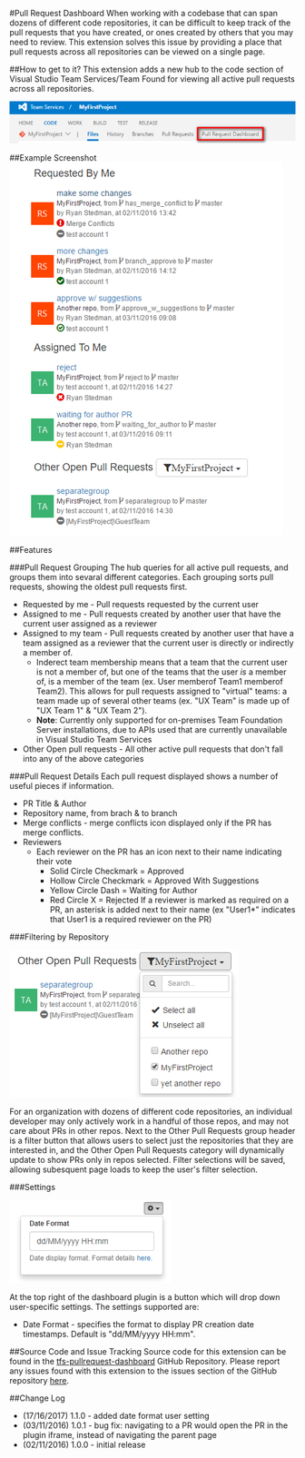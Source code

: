 #Pull Request Dashboard
When working with a codebase that can span dozens of different code repositories, it can be difficult to keep track of the pull requests that you have created, or ones created by others that you may need to review.  This extension solves this issue by providing a place that pull requests across all repositories can be viewed on a single page.

##How to get to it?
This extension adds a new hub to the code section of Visual Studio Team Services/Team Found for viewing all active pull requests across all repositories.

![New Hub](assets/screenshots/hub_tab.png)

##Example Screenshot
![Example Screenshot](assets/screenshots/hub_view.png)

##Features

###Pull Request Grouping
The hub queries for all active pull requests, and groups them into sevaral different categories.  Each grouping sorts pull requests, showing the oldest pull requests first.
* Requested by me - Pull requests requested by the current user
* Assigned to me - Pull requests created by another user that have the current user assigned as a reviewer
* Assigned to my team - Pull requests created by another user that have a team assigned as a reviewer that the current user is directly or indirectly a member of.
    * Inderect team membership means that a team that the current user is not a member of, but one of the teams that the user *is* a member of, is a member of the team (ex. User memberof Team1 memberof Team2).  This allows for pull requests assigned to "virtual" teams: a team made up of several other teams (ex. "UX Team" is made up of "UX Team 1" & "UX Team 2").
    * **Note**: Currently only supported for on-premises Team Foundation Server installations, due to APIs used that are currently unavailable in Visual Studio Team Services
* Other Open pull requests - All other active pull requests that don't fall into any of the above categories

###Pull Request Details
Each pull request displayed shows a number of useful pieces if information.
* PR Title & Author
* Repository name, from brach & to branch
* Merge conflicts - merge conflicts icon displayed only if the PR has merge conflicts.
* Reviewers
    * Each reviewer on the PR has an icon next to their name indicating their vote
        * Solid Circle Checkmark = Approved
        * Hollow Circle Checkmark = Approved With Suggestions
        * Yellow Circle Dash = Waiting for Author
        * Red Circle X = Rejected
    If a reviewer is marked as required on a PR, an asterisk is added next to their name (ex "User1*" indicates that User1 is a required reviewer on the PR)

###Filtering by Repository

![Filtering Repositories](assets/screenshots/repo_filter.png)

For an organization with dozens of different code repositories, an individual developer may only actively work in a handful of those repos, and may not care about PRs in other repos.  Next to the Other Pull Requests group header is a filter button that allows users to select just the repositories that they are interested in, and the Other Open Pull Requests category will dynamically update to show PRs only in repos selected.  Filter selections will be saved, allowing subesquent page loads to keep the user's filter selection.

###Settings

![Settings](assets/screenshots/settings.png)

At the top right of the dashboard plugin is a button which will drop down user-specific settings.  The settings supported are:
* Date Format - specifies the format to display PR creation date timestamps.  Default is "dd/MM/yyyy HH:mm".

##Source Code and Issue Tracking
Source code for this extension can be found in the [tfs-pullrequest-dashboard](https://github.com/rstedman/tfs-pullrequest-dashboard) GitHub Repository.  Please report any issues found with this extension to the issues section of the GitHub repository [here](https://github.com/rstedman/tfs-pullrequest-dashboard/issues).

##Change Log
* (17/16/2017) 1.1.0 - added date format user setting
* (03/11/2016) 1.0.1 - bug fix: navigating to a PR would open the PR in the plugin iframe, instead of navigating the parent page
* (02/11/2016) 1.0.0 - initial release